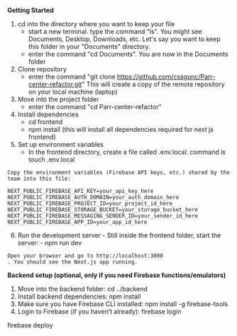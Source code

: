 **Getting Started**
  1. cd into the directory where you want to keep your file
      - start a new terminal. type the command "ls". You might see Documents, Desktop, Downloads, etc. Let's say you want to keep this folder in your "Documents" directory.
      - enter the command "cd Documents". You are now in the Documents folder
  2. Clone repository
      - enter the command "git clone https://github.com/cssgunc/Parr-center-refactor.git" This will create a copy of the remote repository on your local machine (laptop)
  3. Move into the project folder
      - enter the command "cd Parr-center-refactor"
  4. Install dependencies
      - cd frontend
      - npm install (this will install all dependencies required for next js frontend)
  5. Set up environment variables
      - In the frontend directory, create a file called .env.local: command is touch .env.local
    
    Copy the environment variables (Firebase API keys, etc.) shared by the team into this file:
    
    NEXT_PUBLIC_FIREBASE_API_KEY=your_api_key_here
    NEXT_PUBLIC_FIREBASE_AUTH_DOMAIN=your_auth_domain_here
    NEXT_PUBLIC_FIREBASE_PROJECT_ID=your_project_id_here
    NEXT_PUBLIC_FIREBASE_STORAGE_BUCKET=your_storage_bucket_here
    NEXT_PUBLIC_FIREBASE_MESSAGING_SENDER_ID=your_sender_id_here
    NEXT_PUBLIC_FIREBASE_APP_ID=your_app_id_here

  6. Run the development server
    - Still inside the frontend folder, start the server:
    - npm run dev

    Open your browser and go to http://localhost:3000
    . You should see the Next.js app running.

**Backend setup (optional, only if you need Firebase functions/emulators)**

1. Move into the backend folder: cd ../backend
2. Install backend dependencies: npm install
3. Make sure you have Firebase CLI installed: npm install -g firebase-tools
4. Login to Firebase (if you haven’t already): firebase login

firebase deploy
